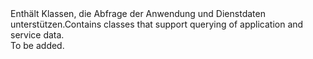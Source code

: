 <Namespace Name="System.Fabric.Query">
  <Docs>
    <summary><span data-ttu-id="23da5-101">Enthält Klassen, die Abfrage der Anwendung und Dienstdaten unterstützen.</span><span class="sxs-lookup"><span data-stu-id="23da5-101">Contains classes that support querying of application and service data.</span></span></summary> 
    <remarks>To be added.</remarks>
  </Docs>
</Namespace>
